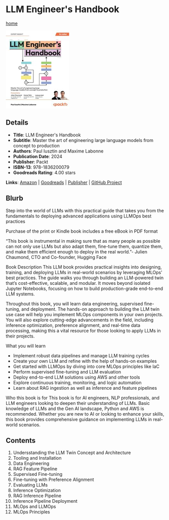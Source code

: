 # LLM Engineer's Handbook

[home](../)

![Cover Image](llm-engineer's-handbook.jpeg)

## Details

* **Title**: LLM Engineer's Handbook
* **Subtitle**: Master the art of engineering large language models from concept to production
* **Authors**: Paul Iusztin and Maxime Labonne
* **Publication Date**: 2024
* **Publisher**: Packt
* **ISBN-13**: 978-1836200079
* **Goodreads Rating**: 4.00 stars


**Links**: [Amazon](https://a.co/d/5H3ufht) |
[Goodreads](https://www.goodreads.com/book/show/216193554-llm-engineer-s-handbook) |
[Publisher](https://www.packtpub.com/en-au/product/llm-engineers-handbook-9781836200062) |
[GitHub Project](https://github.com/PacktPublishing/LLM-Engineers-Handbook)

## Blurb

Step into the world of LLMs with this practical guide that takes you from the fundamentals to deploying advanced applications using LLMOps best practices

Purchase of the print or Kindle book includes a free eBook in PDF format

“This book is instrumental in making sure that as many people as possible can not only use LLMs but also adapt them, fine-tune them, quantize them, and make them efficient enough to deploy in the real world.”- Julien Chaumond, CTO and Co-founder, Hugging Face

Book Description
This LLM book provides practical insights into designing, training, and deploying LLMs in real-world scenarios by leveraging MLOps' best practices. The guide walks you through building an LLM-powered twin that’s cost-effective, scalable, and modular. It moves beyond isolated Jupyter Notebooks, focusing on how to build production-grade end-to-end LLM systems.

Throughout this book, you will learn data engineering, supervised fine-tuning, and deployment. The hands-on approach to building the LLM twin use case will help you implement MLOps components in your own projects. You will also explore cutting-edge advancements in the field, including inference optimization, preference alignment, and real-time data processing, making this a vital resource for those looking to apply LLMs in their projects.

What you will learn
* Implement robust data pipelines and manage LLM training cycles
* Create your own LLM and refine with the help of hands-on examples
* Get started with LLMOps by diving into core MLOps principles like IaC
* Perform supervised fine-tuning and LLM evaluation
* Deploy end-to-end LLM solutions using AWS and other tools
* Explore continuous training, monitoring, and logic automation
* Learn about RAG ingestion as well as inference and feature pipelines

Who this book is for
This book is for AI engineers, NLP professionals, and LLM engineers looking to deepen their understanding of LLMs. Basic knowledge of LLMs and the Gen AI landscape, Python and AWS is recommended. Whether you are new to AI or looking to enhance your skills, this book provides comprehensive guidance on implementing LLMs in real-world scenarios.

## Contents

1. Undersstanding the LLM Twin Concept and Architecture
2. Tooling and Installation
3. Data Engineering
4. RAG Feature Pipeline
5. Supervised Fine-tuning
6. Fine-tuning with Preference Alignment
7. Evaluating LLMs
8. Inference Optimization
9. RAG Inference Pipeline
10. Inference Pipeline Deployment
11. MLOps and LLMOps
12. MLOps Principles
